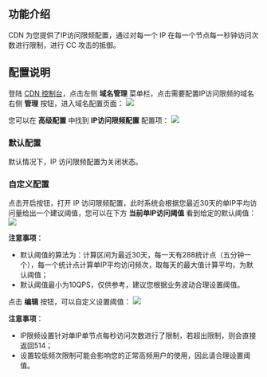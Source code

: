 ## 功能介绍
CDN 为您提供了IP访问限频配置，通过对每一个 IP 在每一个节点每一秒钟访问次数进行限制，进行 CC 攻击的抵御。

## 配置说明
登陆 [CDN 控制台](https://console.qcloud.com/cdn)，点击左侧 **域名管理** 菜单栏，点击需要配置IP访问限频的域名右侧 **管理** 按钮，进入域名配置页面：
![](https://mc.qcloudimg.com/static/img/f96f3c9d0c1c213aace990e18db5d463/2.png)

您可以在 **高级配置** 中找到 **IP访问限频配置** 配置项：
![](https://mc.qcloudimg.com/static/img/0dcdceb832fb8a85ab2ee7451d390552/1.png)

### 默认配置
默认情况下，IP 访问限频配置为关闭状态。

### 自定义配置
点击开启按钮，打开 IP 访问限频配置，此时系统会根据您最近30天的单IP平均访问量给出一个建议阈值，您可以在下方 **当前单IP访问阈值** 看到给定的默认阈值：
![](https://mc.qcloudimg.com/static/img/ca4cc00d07ced816ff7bef899a3239ec/1.png)

**注意事项**：
+ 默认阈值的算法为：计算区间为最近30天，每一天有288统计点（五分钟一个），每一个统计点计算单IP平均访问频次，取每天的最大值计算平均，为默认阈值；
+ 默认阈值最小为10QPS，仅供参考，建议您根据业务波动合理设置阈值。

点击 **编辑** 按钮，可以自定义设置阈值：
![](https://mc.qcloudimg.com/static/img/547fd81115d2e38fa976ff94046d87c1/2.png)

**注意事项**：
+ IP限频设置针对单IP单节点每秒访问次数进行了限制，若超出限制，则会直接返回514；
+ 设置较低频次限制可能会影响您的正常高频用户的使用，因此请合理设置阈值。